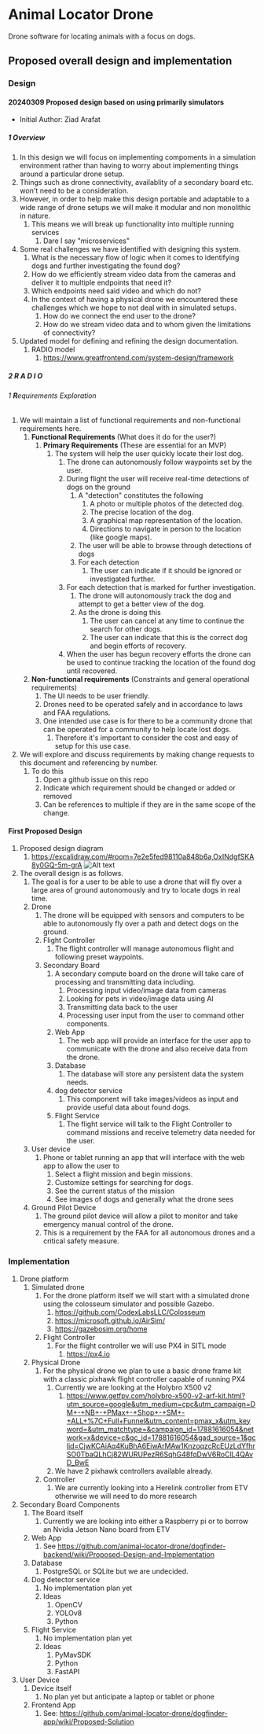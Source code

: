 # Animal Locator Drone

Drone software for locating animals with a focus on dogs.

## Proposed overall design and implementation

### Design

#### 20240309 Proposed design based on using primarily simulators

- Initial Author: Ziad Arafat

##### 1 Overview

1. In this design we will focus on implementing compoments in a simulation environment rather than having to worry about implementing things around a particular drone setup.
2. Things such as drone connectivity, availablity of a secondary board etc. won't need to be a consideration.
3. However, in order to help make this design portable and adaptable to a wide range of drone setups we will make it modular and non monolithic in nature.
   1. This means we will break up functionality into multiple running services
      1. Dare I say "microservices"
4. Some real challenges we have identified with designing this system.
   1. What is the necessary flow of logic when it comes to identifying dogs and further investigating the found dog?
   2. How do we efficiently stream video data from the cameras and deliver it to multiple endpoints that need it?
   3. Which endpoints need said video and which do not?
   4. In the context of having a physical drone we encountered these challenges which we hope to not deal with in simulated setups.
      1. How do we connect the end user to the drone?
      2. How do we stream video data and to whom given the limitations of connectivity?
5. Updated model for defining and refining the design documentation.
   1. RADIO model
      1. <https://www.greatfrontend.com/system-design/framework>

##### 2 R A D I O

###### 1 **R**equirements Exploration

1. We will maintain a list of functional requirements and non-functional requirements here.
   1. **Functional Requirements** (What does it do for the user?)
      1. **Primary Requirements** (These are essential for an MVP)
         1. The system will help the user quickly locate their lost dog.
            1. The drone can autonomously follow waypoints set by the user.
            2. During flight the user will receive real-time detections of dogs on the ground
               1. A "detection" constitutes the following
                  1. A photo or multiple photos of the detected dog.
                  2. The precise location of the dog.
                  3. A graphical map representation of the location.
                  4. Directions to navigate in person to the location (like google maps).
               2. The user will be able to browse through detections of dogs
               3. For each detection
                  1. The user can indicate if it should be ignored or investigated further.
            3. For each detection that is marked for further investigation.
               1. The drone will autonomously track the dog and attempt to get a better view of the dog.
               2. As the drone is doing this
                  1. The user can cancel at any time to continue the search for other dogs.
                  2. The user can indicate that this is the correct dog and begin efforts of recovery.
            4. When the user has begun recovery efforts the drone can be used to continue tracking the location of the found dog until recovered.
   2. **Non-functional requirements** (Constraints and general operational requirements)
      1. The UI needs to be user friendly.
      2. Drones need to be operated safely and in accordance to laws and FAA regulations.
      3. One intended use case is for there to be a community drone that can be operated for a community to help locate lost dogs.
         1. Therefore it's important to consider the cost and easy of setup for this use case.
2. We will explore and discuss requirements by making change requests to this document and referencing by number.
   1. To do this
      1. Open a github issue on this repo
      2. Indicate which requirement should be changed or added or removed
      3. Can be references to multiple if they are in the same scope of the change.


#### First Proposed Design

1. Proposed design diagram
   1. <https://excalidraw.com/#room=7e2e5fed98110a848b6a,OxINdgfSKA8y0GQ-5m-grA>
![Alt text](https://github.com/animal-locator-drone/.github/blob/main/proposed_design_diagram.svg)
2. The overall design is as follows.
   1. The goal is for a user to be able to use a drone that will fly over a large area of ground autonomously and try to locate dogs in real time.
   2. Drone
      1. The drone will be equipped with sensors and computers to be able to autonomously fly over a path and detect dogs on the ground.
      2. Flight Controller
         1. The flight controller will manage autonomous flight and following preset waypoints.
      3. Secondary Board
         1. A secondary compute board on the drone will take care of processing and transmitting data including.
            1. Processing input video/image data from cameras  
            2. Looking for pets in video/image data using AI
            3. Transmitting data back to the user
            4. Processing user input from the user to command other components.
         2. Web App
            1. The web app will provide an interface for the user app to communicate with the drone and also receive data from the drone.
         3. Database
            1. The database will store any persistent data the system needs.
         4. dog detector service
            1. This component will take images/videos as input and provide useful data about found dogs.
         5. Flight Service
            1. The flight service will talk to the Flight Controller to command missions and receive telemetry data needed for the user.
   3. User device
      1. Phone or tablet running an app that will interface with the web app to allow the user to
         1. Select a flight mission and begin missions.
         2. Customize settings for searching for dogs.
         3. See the current status of the mission
         4. See images of dogs and generally what the drone sees  
   4. Ground Pilot Device
      1. The ground pilot device will allow a pilot to monitor and take emergency manual control of the drone.
      2. This is a requirement by the FAA for all autonomous drones and a critical safety measure.

### Implementation

1. Drone platform
   1. Simulated drone
      1. For the drone platform itself we will start with a simulated drone using the colosseum simulator and possible Gazebo.
         1. <https://github.com/CodexLabsLLC/Colosseum>
         2. <https://microsoft.github.io/AirSim/>
         3. <https://gazebosim.org/home>
      2. Flight Controller
         1. For the flight controller we will use PX4 in SITL mode
            1. <https://px4.io>
   2. Physical Drone
      1. For the physical drone we plan to use a basic drone frame kit with a classic pixhawk flight controller capable of running PX4
         1. Currently we are looking at the Holybro X500 v2
            1. <https://www.getfpv.com/holybro-x500-v2-arf-kit.html?utm_source=google&utm_medium=cpc&utm_campaign=DM+-+NB+-+PMax+-+Shop+-+SM+-+ALL+%7C+Full+Funnel&utm_content=pmax_x&utm_keyword=&utm_matchtype=&campaign_id=17881616054&network=x&device=c&gc_id=17881616054&gad_source=1&gclid=CjwKCAiAq4KuBhA6EiwArMAw1KnzoqzcRcEUzLdYfhrSO0TbaQLhCj82WURUPezR6SqhG48fqDwV6RoClL4QAvD_BwE>
         2. We have 2 pixhawk controllers available already.
      2. Controller
         1. We are currently looking into a Herelink controller from ETV otherwise we will need to do more research
2. Secondary Board Components
   1. The Board itself
      1. Currently we are looking into either a Raspberry pi or to borrow an Nvidia Jetson Nano board from ETV
   2. Web App
      1. See <https://github.com/animal-locator-drone/dogfinder-backend/wiki/Proposed-Design-and-Implementation>
   3. Database
      1. PostgreSQL or SQLite but we are undecided.
   4. Dog detector service
      1. No implementation plan yet
      2. Ideas
         1. OpenCV
         2. YOLOv8
         3. Python
   5. Flight Service
      1. No implementation plan yet
      2. Ideas
         1. PyMavSDK
         2. Python
         3. FastAPI
3. User Device
   1. Device itself
      1. No plan yet but anticipate a laptop or tablet or phone
   2. Frontend App
      1. See: <https://github.com/animal-locator-drone/dogfinder-app/wiki/Proposed-Solution>
